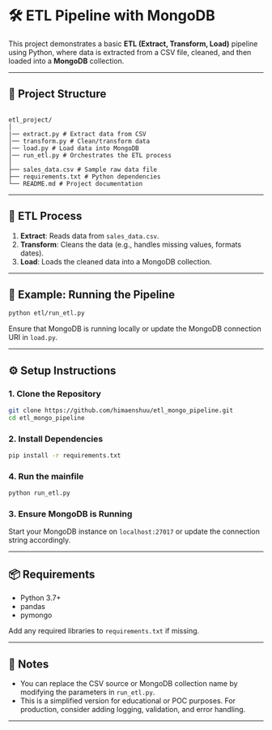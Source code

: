 
# 🛠️ ETL Pipeline with MongoDB

This project demonstrates a basic **ETL (Extract, Transform, Load)** pipeline using Python, where data is extracted from a CSV file, cleaned, and then loaded into a **MongoDB** collection.

---

## 📁 Project Structure
```

etl_project/
│
|── extract.py # Extract data from CSV
│── transform.py # Clean/transform data
│── load.py # Load data into MongoDB
│── run_etl.py # Orchestrates the ETL process
│
├── sales_data.csv # Sample raw data file
├── requirements.txt # Python dependencies
└── README.md # Project documentation

````

---

## 🔄 ETL Process

1. **Extract**: Reads data from `sales_data.csv`.
2. **Transform**: Cleans the data (e.g., handles missing values, formats dates).
3. **Load**: Loads the cleaned data into a MongoDB collection.

---

## 🧪 Example: Running the Pipeline

```bash
python etl/run_etl.py
````

Ensure that MongoDB is running locally or update the MongoDB connection URI in `load.py`.

---

## ⚙️ Setup Instructions

### 1. Clone the Repository

```bash
git clone https://github.com/himaenshuu/etl_mongo_pipeline.git
cd etl_mongo_pipeline
```

### 2. Install Dependencies

```bash
pip install -r requirements.txt
```

### 4. Run the mainfile

```bash
python run_etl.py
```

### 3. Ensure MongoDB is Running

Start your MongoDB instance on `localhost:27017` or update the connection string accordingly.

---

## 📦 Requirements

- Python 3.7+
- pandas
- pymongo

Add any required libraries to `requirements.txt` if missing.

---

## 📌 Notes

- You can replace the CSV source or MongoDB collection name by modifying the parameters in `run_etl.py`.
- This is a simplified version for educational or POC purposes. For production, consider adding logging, validation, and error handling.

---
